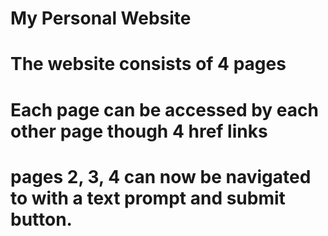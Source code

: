 # My Personal Website
# The website consists of 4 pages
# Each page can be accessed by each other page though 4 href links
# pages 2, 3, 4 can now be navigated to with a text prompt and submit button.